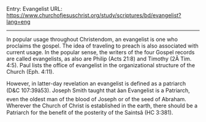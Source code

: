 Entry: Evangelist
URL: https://www.churchofjesuschrist.org/study/scriptures/bd/evangelist?lang=eng

---

In popular usage throughout Christendom, an evangelist is one who proclaims the gospel. The idea of traveling to preach is also associated with current usage. In the popular sense, the writers of the four Gospel records are called evangelists, as also are Philip (Acts 21:8) and Timothy (2Â Tim. 4:5). Paul lists the office of evangelist in the organizational structure of the Church (Eph. 4:11).

However, in latter-day revelation an evangelist is defined as a patriarch (D&C 107:39â53). Joseph Smith taught that âan Evangelist is a Patriarch, even the oldest man of the blood of Joseph or of the seed of Abraham. Wherever the Church of Christ is established in the earth, there should be a Patriarch for the benefit of the posterity of the Saintsâ (HC 3:381).
